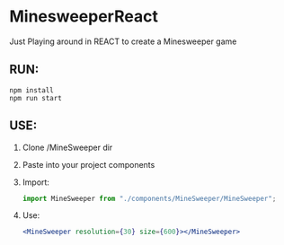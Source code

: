 # MinesweeperReact

Just Playing around in REACT to create a Minesweeper game

## RUN:

    npm install
    npm run start

## USE:

1.  Clone /MineSweeper dir
2.  Paste into your project components

3.  Import:

    ```jsx
    import MineSweeper from "./components/MineSweeper/MineSweeper";
    ```

4.  Use:

    ```jsx
    <MineSweeper resolution={30} size={600}></MineSweeper>
    ```
